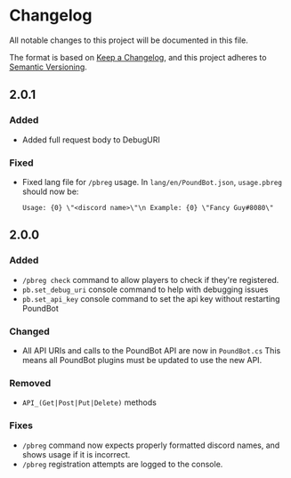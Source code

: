 ﻿# Changelog

All notable changes to this project will be documented in this file.

The format is based on [Keep a Changelog](https://keepachangelog.com/en/1.0.0/),
and this project adheres to [Semantic Versioning](https://semver.org/spec/v2.0.0.html).

## 2.0.1

### Added
- Added full request body to DebugURI

### Fixed
- Fixed lang file for `/pbreg` usage. In `lang/en/PoundBot.json`, `usage.pbreg` should now be:

  `Usage: {0} \"<discord name>\"\n Example: {0} \"Fancy Guy#8080\"`

## 2.0.0

### Added
- `/pbreg check` command to allow players to check if they're registered.
- `pb.set_debug_uri` console command to help with debugging issues
- `pb.set_api_key` console command to set the api key without restarting PoundBot

### Changed
- All API URIs and calls to the PoundBot API are now in `PoundBot.cs`
  This means all PoundBot plugins must be updated to use the new API.

### Removed
- `API_(Get|Post|Put|Delete)` methods

### Fixes
- `/pbreg` command now expects properly formatted discord names, and shows usage if it is incorrect.
- `/pbreg` registration attempts are logged to the console.
